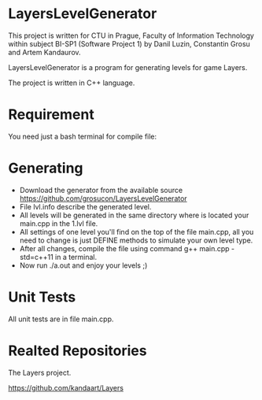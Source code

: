 # LayersLevelGenerator

This project is written for CTU in Prague, Faculty of Information Technology within subject BI-SP1 (Software Project 1) by Danil Luzin, Constantin Grosu and Artem Kandaurov.

LayersLevelGenerator is a program for generating levels for game Layers.

The project is written in C++ language.

# Requirement

You need just a bash terminal for compile file:

# Generating

- Download the generator from the available source https://github.com/grosucon/LayersLevelGenerator
- File lvl.info describe the generated level.
- All levels will be generated in the same directory where is located your main.cpp in the 1.lvl file.
- All settings of one level you'll find on the top of the file main.cpp, all you need to change is just DEFINE methods to simulate your own level type.
- After all changes, compile the file using command g++ main.cpp -std=c++11 in a terminal.
- Now run ./a.out and enjoy your levels ;)

# Unit Tests

All unit tests are in file main.cpp.

# Realted Repositories

The Layers project.

https://github.com/kandaart/Layers
